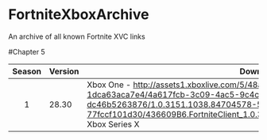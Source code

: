 # FortniteXboxArchive
An archive of all known Fortnite XVC links

#Chapter 5

| Season | Version | Download | 
| :---: | ----------- | ----------- | 
| 1 | 28.30 | Xbox One - http://assets1.xboxlive.com/5/48a50563-c420-4187-9d74-1dca63aca7e4/4a617fcb-3c09-4ac5-9c4c-dc46b5263876/1.0.3151.1038.84704578-5756-482e-b2b4-77fccf101d30/436609B6.FortniteClient_1.0.3151.1038_neutral__9ncxwbgmmv7m8_x.xvc Xbox Series X|S - http://assets1.xboxlive.com/15/e14d06ae-a068-4187-86e0-7a45e473feeb/4a617fcb-3c09-4ac5-9c4c-dc46b5263876/2.0.3151.1038.0339af93-8bc9-449d-9e62-895ded0afbf1/436609B6.FortniteClient_2.0.3151.1038_neutral__9ncxwbgmmv7m8_xs.xvc|
